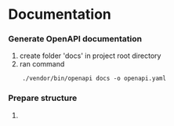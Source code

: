 # Documentation

### Generate OpenAPI documentation
1. create folder 'docs' in project root directory
2. ran command
```
    ./vendor/bin/openapi docs -o openapi.yaml
```

### Prepare structure
1. 
